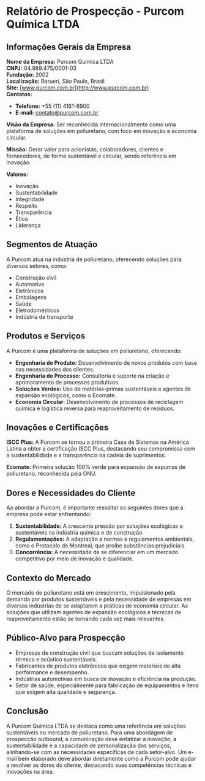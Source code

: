# Relatório de Prospecção - Purcom Química LTDA

## Informações Gerais da Empresa

**Nome da Empresa:** Purcom Química LTDA  
**CNPJ:** 04.989.475/0001-03  
**Fundação:** 2002  
**Localização:** Barueri, São Paulo, Brasil  
**Site:** [www.purcom.com.br](http://www.purcom.com.br)  
**Contatos:**
- **Telefone:** +55 (11) 4161-8900
- **E-mail:** contato@purcom.com.br

**Visão da Empresa:**
Ser reconhecida internacionalmente como uma plataforma de soluções em poliuretano, com foco em inovação e economia circular.

**Missão:**
Gerar valor para acionistas, colaboradores, clientes e fornecedores, de forma sustentável e circular, sendo referência em inovação.

**Valores:**
- Inovação
- Sustentabilidade
- Integridade
- Respeito
- Transparência
- Ética
- Liderança

## Segmentos de Atuação

A Purcom atua na indústria de poliuretano, oferecendo soluções para diversos setores, como:
- Construção civil
- Automotivo
- Eletrônicos
- Embalagens
- Saúde
- Eletrodomésticos
- Indústria de transporte

## Produtos e Serviços

A Purcom é uma plataforma de soluções em poliuretano, oferecendo:
- **Engenharia de Produto:** Desenvolvimento de novos produtos com base nas necessidades dos clientes.
- **Engenharia de Processo:** Consultoria e suporte na criação e aprimoramento de processos produtivos.
- **Soluções Verdes:** Uso de matérias-primas sustentáveis e agentes de expansão ecológicos, como o Ecomate.
- **Economia Circular:** Desenvolvimento de processos de reciclagem química e logística reversa para reaproveitamento de resíduos.

## Inovações e Certificações

**ISCC Plus:** A Purcom se tornou a primeira Casa de Sistemas na América Latina a obter a certificação ISCC Plus, destacando seu compromisso com a sustentabilidade e a transparência na cadeia de suprimentos.

**Ecomate:** Primeira solução 100% verde para expansão de espumas de poliuretano, reconhecida pela ONU.

## Dores e Necessidades do Cliente

Ao abordar a Purcom, é importante ressaltar as seguintes dores que a empresa pode estar enfrentando:

1. **Sustentabilidade:** A crescente pressão por soluções ecológicas e sustentáveis na indústria química e de construção.
2. **Regulamentações:** A adaptação a normas e regulamentos ambientais, como o Protocolo de Montreal, que proíbe substâncias prejudiciais.
3. **Concorrência:** A necessidade de se diferenciar em um mercado competitivo por meio de inovação e qualidade.

## Contexto do Mercado

O mercado de poliuretano está em crescimento, impulsionado pela demanda por produtos sustentáveis e pela necessidade de empresas em diversas indústrias de se adaptarem a práticas de economia circular. As soluções que utilizam agentes de expansão ecológicos e técnicas de reaproveitamento estão se tornando cada vez mais relevantes.

## Público-Alvo para Prospecção

- Empresas de construção civil que buscam soluções de isolamento térmico e acústico sustentáveis.
- Fabricantes de produtos eletrônicos que exigem materiais de alta performance e desempenho.
- Indústrias automotivas em busca de inovação e eficiência na produção.
- Setor de saúde, especialmente para fabricação de equipamentos e itens que exigem alta qualidade e segurança.

## Conclusão

A Purcom Química LTDA se destaca como uma referência em soluções sustentáveis no mercado de poliuretano. Para uma abordagem de prospecção outbound, a comunicação deve enfatizar a inovação, a sustentabilidade e a capacidade de personalização dos serviços, alinhando-se com as necessidades específicas de cada setor-alvo. Um e-mail bem elaborado deve abordar diretamente como a Purcom pode ajudar a resolver as dores do cliente, destacando suas competências técnicas e inovações na área.
